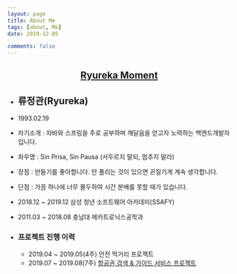 ```yaml
---
layout: page
title: About Me
tags: [about, Me]
date: 2019-12-05

comments: false
---
```


<center><h2><a href="http://ryureka.github.io"><b>Ryureka Moment</b></a></h2></center>

- ## 류정관(Ryureka)
- 1993.02.19
- 자기소개 : 자바와 스프링을 주로 공부하며 깨달음을 얻고자 노력하는 백엔드개발자입니다.
- 좌우명 : Sin Prisa, Sin Pausa  (서두르지 말되, 멈추지 말라)
- 장점 : 만들기를 좋아합니다. 안 풀리는 것이 있으면 끈질기게 계속 생각합니다.
- 단점 : 가끔 하나에 너무 몰두하여 시간 분배를 못할 때가 있습니다.
- 2018.12 ~ 2019.12 삼성 청년 소프트웨어 아카데미(SSAFY)
- 2011.03 ~ 2018.08 충남대 메카트로닉스공학과

- ### 프로젝트 진행 이력
  - 2019.04 ~ 2019.05(4주) 안전 먹거리 프로젝트
  - 2019.07 ~ 2019.08(7주) <a href="http://github.com/ryureka/vue-airline"> 항공권 검색 & 가이드 서비스 프로젝트 </a>
